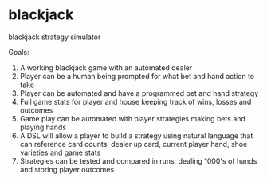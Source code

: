 # blackjack
blackjack strategy simulator

Goals:

1. A working blackjack game with an automated dealer
2. Player can be a human being prompted for what bet and hand action to take
3. Player can be automated and have a programmed bet and hand strategy
4. Full game stats for player and house keeping track of wins, losses and outcomes
5. Game play can be automated with player strategies making bets and playing hands
6. A DSL will allow a player to build a strategy using natural language that can
   reference card counts, dealer up card, current player hand, shoe varieties and game stats
7. Strategies can be tested and compared in runs, dealing 1000's of hands and storing player outcomes
